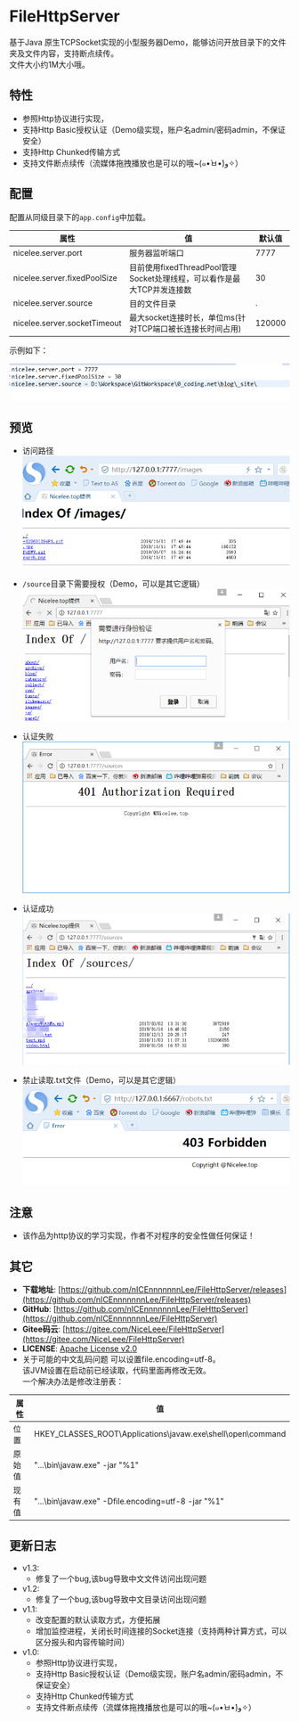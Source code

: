 ﻿# FileHttpServer
基于Java 原生TCPSocket实现的小型服务器Demo，能够访问开放目录下的文件夹及文件内容，支持断点续传。   
文件大小约1M大小哦。

## 特性
* 参照Http协议进行实现，
* 支持Http Basic授权认证（Demo级实现，账户名admin/密码admin，不保证安全）
* 支持Http Chunked传输方式
* 支持文件断点续传（流媒体拖拽播放也是可以的哦~(๑•̀ㅂ•́)و✧）

## 配置
配置从同级目录下的```app.config```中加载。

| 属性  | 值 | 默认值 |
| ------------- | ------------- |------------- |
| nicelee.server.port  | 服务器监听端口  | 7777  |
| nicelee.server.fixedPoolSize  |目前使用fixedThreadPool管理Socket处理线程，可以看作是最大TCP并发连接数  | 30  |
| nicelee.server.source  | 目的文件目录 | .  |
| nicelee.server.socketTimeout  | 最大socket连接时长，单位ms(针对TCP端口被长连接长时间占用) | 120000  |


示例如下：  

![](https://raw.githubusercontent.com/nICEnnnnnnnLee/FileHttpServer/master/source/config.png)  

## 预览
* 访问路径  
![](https://raw.githubusercontent.com/nICEnnnnnnnLee/FileHttpServer/master/source/preview.png)  

* ```/source```目录下需要授权（Demo，可以是其它逻辑）  
![](https://raw.githubusercontent.com/nICEnnnnnnnLee/FileHttpServer/master/source/preview-auth.png)  

* 认证失败  
![](https://raw.githubusercontent.com/nICEnnnnnnnLee/FileHttpServer/master/source/preview-401.png)  

* 认证成功  
![](https://raw.githubusercontent.com/nICEnnnnnnnLee/FileHttpServer/master/source/preview-auth_ok.png)  

* 禁止读取.txt文件（Demo，可以是其它逻辑）  
![](https://raw.githubusercontent.com/nICEnnnnnnnLee/FileHttpServer/master/source/preview-403.png)  

## 注意  
* 该作品为http协议的学习实现，作者不对程序的安全性做任何保证！  

## 其它  
* **下载地址**: [https://github.com/nICEnnnnnnnLee/FileHttpServer/releases](https://github.com/nICEnnnnnnnLee/FileHttpServer/releases)
* **GitHub**: [https://github.com/nICEnnnnnnnLee/FileHttpServer](https://github.com/nICEnnnnnnnLee/FileHttpServer)  
* **Gitee码云**: [https://gitee.com/NiceLeee/FileHttpServer](https://gitee.com/NiceLeee/FileHttpServer)  
* **LICENSE**: [Apache License v2.0](https://www.apache.org/licenses/LICENSE-2.0.html)
* 关于可能的中文乱码问题
可以设置file.encoding=utf-8。  
该JVM设置在启动前已经读取，代码里面再修改无效。  
一个解决办法是修改注册表：   


| 属性  | 值 |
| ------------- | ------------- |
| 位置  | HKEY_CLASSES_ROOT\Applications\javaw.exe\shell\open\command  |
| 原始值  |"...\bin\javaw.exe" -jar "%1"  |
| 现有值  | "...\bin\javaw.exe" -Dfile.encoding=utf-8 -jar "%1"  |


## 更新日志
* v1.3:
    * 修复了一个bug,该bug导致中文文件访问出现问题
* v1.2:
    * 修复了一个bug,该bug导致中文目录访问出现问题
* v1.1:
    * 改变配置的默认读取方式，方便拓展
    * 增加监控进程，关闭长时间连接的Socket连接（支持两种计算方式，可以区分报头和内容传输时间）
* v1.0:
    * 参照Http协议进行实现，
    * 支持Http Basic授权认证（Demo级实现，账户名admin/密码admin，不保证安全）
    * 支持Http Chunked传输方式
    * 支持文件断点续传（流媒体拖拽播放也是可以的哦~(๑•̀ㅂ•́)و✧）



